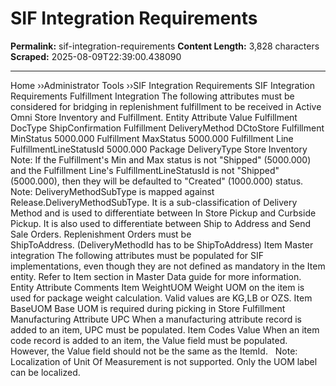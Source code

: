 # SIF Integration Requirements

**Permalink:** sif-integration-requirements
**Content Length:** 3,828 characters
**Scraped:** 2025-08-09T22:39:00.438090

---

Home &rsaquo;&rsaquo;Administrator Tools ››SIF Integration Requirements SIF Integration Requirements Fulfillment Integration The following attributes must be considered for bridging in replenishment fulfillment&nbsp;to be received in Active Omni Store Inventory and Fulfillment. Entity Attribute Value Fulfillment DocType ShipConfirmation Fulfillment DeliveryMethod DCtoStore Fulfillment MinStatus 5000.000 Fulfillment MaxStatus 5000.000 Fulfillment Line FulfillmentLineStatusId 5000.000 Package DeliveryType Store Inventory &nbsp; Note: If the Fulfillment&#39;s Min and Max status is&nbsp;not &quot;Shipped&quot; (5000.000) and the Fulfillment Line&#39;s FulfillmentLineStatusId is not &quot;Shipped&quot; (5000.000), then they will be defaulted to &quot;Created&quot; (1000.000) status. Note:&nbsp;DeliveryMethodSubType is mapped against Release.DeliveryMethodSubType. It is a sub-classification of Delivery Method and is used to differentiate between In Store Pickup and Curbside Pickup. It is also used to differentiate between Ship to Address and Send Sale Orders. Replenishment Orders must be ShipToAddress.&nbsp;(DeliveryMethodId has to be ShipToAddress) Item Master integration The following attributes must be populated for SIF implementations, even though they are not defined as mandatory in the Item entity. Refer to Item section in Master Data&nbsp;guide for more information. Entity Attribute Comments Item WeightUOM Weight UOM on the item is used for package weight calculation. Valid values are&nbsp;KG,LB or OZS. Item BaseUOM Base UOM&nbsp;is required during picking in Store Fulfillment Manufacturing Attribute UPC When a manufacturing attribute record is added to an item,&nbsp;UPC&nbsp;must be populated. Item Codes Value When an item code record is added to an item, the Value field must be populated. However, the Value field should not be the same as the ItemId. &nbsp; Note: Localization of Unit Of Measurement is not supported. Only the UOM label can be localized.&nbsp;